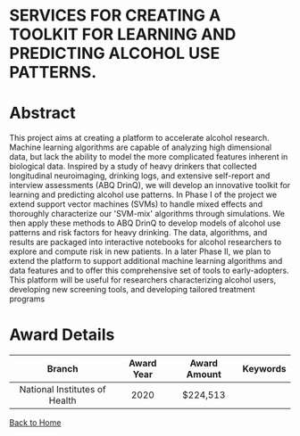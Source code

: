 
SERVICES FOR CREATING A TOOLKIT FOR LEARNING AND PREDICTING ALCOHOL USE PATTERNS.
=================================================================================

# Abstract


This project aims at creating a platform to accelerate alcohol research. Machine learning algorithms are capable of analyzing high dimensional data, but lack the ability to model the more complicated features inherent in biological data. Inspired by a study of heavy drinkers that collected longitudinal neuroimaging, drinking logs, and extensive self-report and interview assessments (ABQ DrinQ), we will develop an innovative toolkit for learning and predicting alcohol use patterns. In Phase I of the project we extend support vector machines (SVMs) to handle mixed effects and thoroughly characterize our 'SVM-mix' algorithms through simulations. We then apply these methods to ABQ DrinQ to develop models of alcohol use patterns and risk factors for heavy drinking. The data, algorithms, and results are packaged into interactive notebooks for alcohol researchers to explore and compute risk in new patients. In a later Phase II, we plan to extend the platform to support additional machine learning algorithms and data features and to offer this comprehensive set of tools to early-adopters. This platform will be useful for researchers characterizing alcohol users, developing new screening tools, and developing tailored treatment programs  

# Award Details

|Branch|Award Year|Award Amount|Keywords|
| :---: | :---: | :---: | :---: |
|National Institutes of Health|2020|$224,513||
  
  


[Back to Home](https://github.com/chrischow/dod_sbir_awards#922)